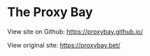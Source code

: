 # The Proxy Bay

View site on Github: https://proxybay.github.io/

View original site: https://proxybay.bet/

